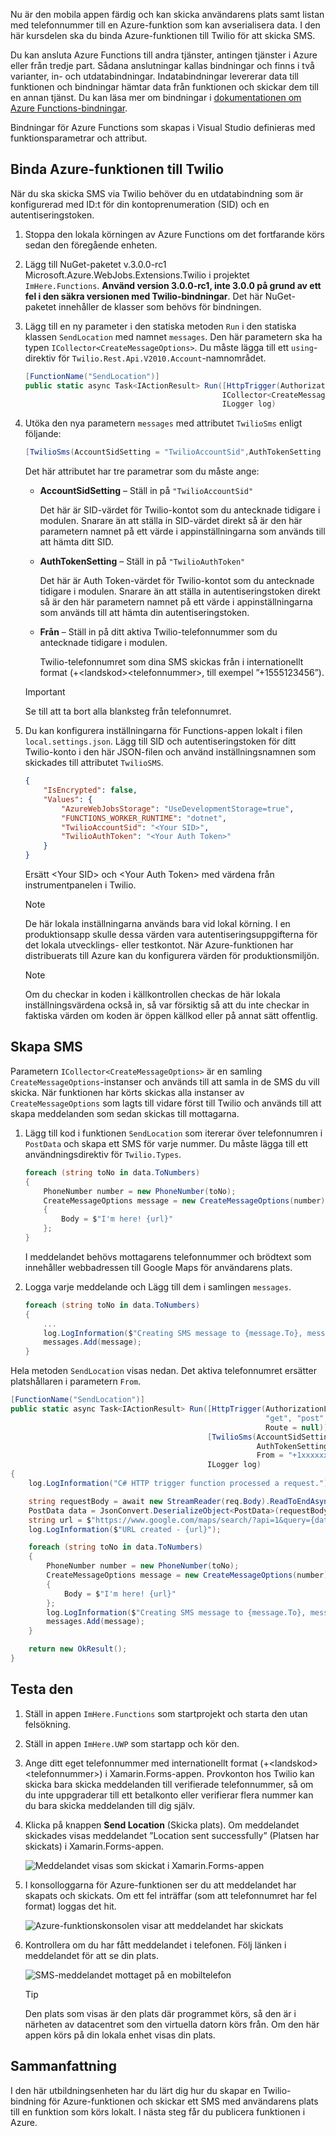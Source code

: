 Nu är den mobila appen färdig och kan skicka användarens plats samt listan med telefonnummer till en Azure-funktion som kan avserialisera data. I den här kursdelen ska du binda Azure-funktionen till Twilio för att skicka SMS.

Du kan ansluta Azure Functions till andra tjänster, antingen tjänster i Azure eller från tredje part. Sådana anslutningar kallas bindningar och finns i två varianter, in- och utdatabindningar. Indatabindningar levererar data till funktionen och bindningar hämtar data från funktionen och skickar dem till en annan tjänst. Du kan läsa mer om bindningar i [dokumentationen om Azure Functions-bindningar](https://docs.microsoft.com/azure/azure-functions/functions-triggers-bindings?azure-portal=true).

Bindningar för Azure Functions som skapas i Visual Studio definieras med funktionsparametrar och attribut.

## <a name="bind-the-azure-function-to-twilio"></a>Binda Azure-funktionen till Twilio

När du ska skicka SMS via Twilio behöver du en utdatabindning som är konfigurerad med ID:t för din kontoprenumeration (SID) och en autentiseringstoken.

1. Stoppa den lokala körningen av Azure Functions om det fortfarande körs sedan den föregående enheten.

1. Lägg till NuGet-paketet v.3.0.0-rc1 Microsoft.Azure.WebJobs.Extensions.Twilio i projektet `ImHere.Functions`. **Använd version 3.0.0-rc1, inte 3.0.0 på grund av ett fel i den säkra versionen med Twilio-bindningar**. Det här NuGet-paketet innehåller de klasser som behövs för bindningen.

1. Lägg till en ny parameter i den statiska metoden `Run` i den statiska klassen `SendLocation` med namnet `messages`. Den här parametern ska ha typen `ICollector<CreateMessageOptions>`. Du måste lägga till ett `using`-direktiv för `Twilio.Rest.Api.V2010.Account`-namnområdet.

    ```cs
    [FunctionName("SendLocation")]
    public static async Task<IActionResult> Run([HttpTrigger(AuthorizationLevel.Anonymous,"get", "post", Route = null)]HttpRequestMessage req,
                                                ICollector<CreateMessageOptions> messages,
                                                ILogger log)
    ```

1. Utöka den nya parametern `messages` med attributet `TwilioSms` enligt följande: 

      ```cs
    [TwilioSms(AccountSidSetting = "TwilioAccountSid",AuthTokenSetting = "TwilioAuthToken", From = "+1xxxxxxxxx")]ICollector<CreateMessageOptions> messages,
    ```
    Det här attributet har tre parametrar som du måste ange:

    * **AccountSidSetting** – Ställ in på `"TwilioAccountSid"`
  
        Det här är SID-värdet för Twilio-kontot som du antecknade tidigare i modulen. Snarare än att ställa in SID-värdet direkt så är den här parametern namnet på ett värde i appinställningarna som används till att hämta ditt SID.

    * **AuthTokenSetting** – Ställ in på `"TwilioAuthToken"`

       Det här är Auth Token-värdet för Twilio-kontot som du antecknade tidigare i modulen. Snarare än att ställa in autentiseringstoken direkt så är den här parametern namnet på ett värde i appinställningarna som används till att hämta din autentiseringstoken.

    * **Från** – Ställ in på ditt aktiva Twilio-telefonnummer som du antecknade tidigare i modulen.

        Twilio-telefonnumret som dina SMS skickas från i internationellt format (+\<landskod\>\<telefonnummer\>, till exempel ”+1555123456”).

    > [!IMPORTANT]
    > Se till att ta bort alla blanksteg från telefonnumret.


1. Du kan konfigurera inställningarna för Functions-appen lokalt i filen `local.settings.json`. Lägg till SID och autentiseringstoken för ditt Twilio-konto i den här JSON-filen och använd inställningsnamnen som skickades till attributet `TwilioSMS`.

    ```json
    {
        "IsEncrypted": false,
        "Values": {
            "AzureWebJobsStorage": "UseDevelopmentStorage=true",
            "FUNCTIONS_WORKER_RUNTIME": "dotnet",
            "TwilioAccountSid": "<Your SID>",
            "TwilioAuthToken": "<Your Auth Token>"
        }
    }
    ```

    Ersätt \<Your SID\> och \<Your Auth Token\> med värdena från instrumentpanelen i Twilio.

    > [!NOTE]
    > De här lokala inställningarna används bara vid lokal körning. I en produktionsapp skulle dessa värden vara autentiseringsuppgifterna för det lokala utvecklings- eller testkontot. När Azure-funktionen har distribuerats till Azure kan du konfigurera värden för produktionsmiljön.

     > [!NOTE]
    > Om du checkar in koden i källkontrollen checkas de här lokala inställningsvärdena också in, så var försiktig så att du inte checkar in faktiska värden om koden är öppen källkod eller på annat sätt offentlig.
    

## <a name="create-the-sms-messages"></a>Skapa SMS

Parametern `ICollector<CreateMessageOptions>` är en samling `CreateMessageOptions`-instanser och används till att samla in de SMS du vill skicka. När funktionen har körts skickas alla instanser av `CreateMessageOptions` som lagts till vidare först till Twilio och används till att skapa meddelanden som sedan skickas till mottagarna.

1. Lägg till kod i funktionen `SendLocation` som itererar över telefonnumren i `PostData` och skapa ett SMS för varje nummer. Du måste lägga till ett användningsdirektiv för `Twilio.Types`.

    ```cs
    foreach (string toNo in data.ToNumbers)
    {
        PhoneNumber number = new PhoneNumber(toNo);
        CreateMessageOptions message = new CreateMessageOptions(number)
        {
            Body = $"I'm here! {url}"
        };
    }
    ```

    I meddelandet behövs mottagarens telefonnummer och brödtext som innehåller webbadressen till Google Maps för användarens plats.

1. Logga varje meddelande och Lägg till dem i samlingen `messages`.

    ```cs
    foreach (string toNo in data.ToNumbers)
    {
        ...
        log.LogInformation($"Creating SMS message to {message.To}, message is '{message.Body}'.");
        messages.Add(message);
    }
    ```

Hela metoden `SendLocation` visas nedan. Det aktiva telefonnumret ersätter platshållaren i parametern `From`.

```cs
[FunctionName("SendLocation")]
public static async Task<IActionResult> Run([HttpTrigger(AuthorizationLevel.Anonymous,
                                                         "get", "post",
                                                         Route = null)]HttpRequest req,
                                            [TwilioSms(AccountSidSetting = "TwilioAccountSid",
                                                       AuthTokenSetting = "TwilioAuthToken",
                                                       From = "+1xxxxxxxxx")] ICollector<CreateMessageOptions> messages,
                                            ILogger log)
{
    log.LogInformation("C# HTTP trigger function processed a request.");

    string requestBody = await new StreamReader(req.Body).ReadToEndAsync();
    PostData data = JsonConvert.DeserializeObject<PostData>(requestBody);
    string url = $"https://www.google.com/maps/search/?api=1&query={data.Latitude},{data.Longitude}";
    log.LogInformation($"URL created - {url}");

    foreach (string toNo in data.ToNumbers)
    {
        PhoneNumber number = new PhoneNumber(toNo);
        CreateMessageOptions message = new CreateMessageOptions(number)
        {
            Body = $"I'm here! {url}"
        };
        log.LogInformation($"Creating SMS message to {message.To}, message is '{message.Body}'.");
        messages.Add(message);
    }

    return new OkResult();
}
```

## <a name="test-it-out"></a>Testa den

1. Ställ in appen `ImHere.Functions` som startprojekt och starta den utan felsökning.

1. Ställ in appen `ImHere.UWP` som startapp och kör den.

1. Ange ditt eget telefonnummer med internationellt format (+\<landskod\>\<telefonnummer\>) i Xamarin.Forms-appen. Provkonton hos Twilio kan skicka bara skicka meddelanden till verifierade telefonnummer, så om du inte uppgraderar till ett betalkonto eller verifierar flera nummer kan du bara skicka meddelanden till dig själv.

1. Klicka på knappen **Send Location** (Skicka plats). Om meddelandet skickades visas meddelandet ”Location sent successfully” (Platsen har skickats) i Xamarin.Forms-appen.

    ![Meddelandet visas som skickat i Xamarin.Forms-appen](../media/7-ui-location-sent.png)

1. I konsolloggarna för Azure-funktionen ser du att meddelandet har skapats och skickats. Om ett fel inträffar (som att telefonnumret har fel format) loggas det hit.

    ![Azure-funktionskonsolen visar att meddelandet har skickats](../media/7-function-message-sent.png)

1. Kontrollera om du har fått meddelandet i telefonen. Följ länken i meddelandet för att se din plats.

    ![SMS-meddelandet mottaget på en mobiltelefon](../media/7-message-received.png)

    > [!TIP]
    > Den plats som visas är den plats där programmet körs, så den är i närheten av datacentret som den virtuella datorn körs från. Om den här appen körs på din lokala enhet visas din plats.

## <a name="summary"></a>Sammanfattning

I den här utbildningsenheten har du lärt dig hur du skapar en Twilio-bindning för Azure-funktionen och skickar ett SMS med användarens plats till en funktion som körs lokalt. I nästa steg får du publicera funktionen i Azure.
